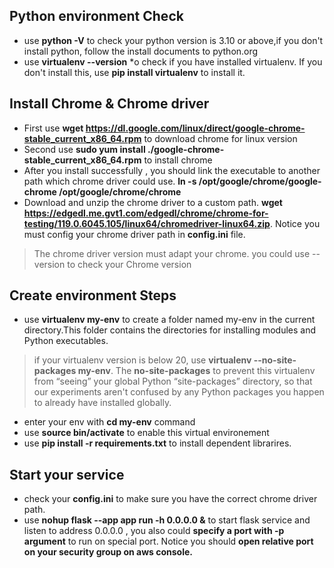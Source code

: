 ## Python environment Check
- use **python -V** to check your python version is 3.10 or above,if you don't install python, follow the install documents to python.org
- use **virtualenv --version** *o check if you have installed virtualenv. If you don't install this, use **pip install virtualenv** to install it.

## Install Chrome & Chrome driver
- First use **wget https://dl.google.com/linux/direct/google-chrome-stable_current_x86_64.rpm** to download chrome for linux version
- Second use **sudo yum install ./google-chrome-stable_current_x86_64.rpm** to install chrome
- After you install successfully , you should link the executable to another path which chrome driver could use. **ln -s /opt/google/chrome/google-chrome /opt/google/chrome/chrome**
- Download and unzip the chrome driver to a custom path. **wget https://edgedl.me.gvt1.com/edgedl/chrome/chrome-for-testing/119.0.6045.105/linux64/chromedriver-linux64.zip**. Notice you must config your chrome driver path in **config.ini** file.
> The chrome driver version must adapt your chrome. you could use --version to check your Chrome version

## Create environment Steps
- use **virtualenv my-env** to create a folder named my-env in the current directory.This folder contains the directories for installing modules and Python executables.
> if your virtualenv version is below 20, use **virtualenv --no-site-packages my-env**. The **no-site-packages** to prevent this virtualenv from “seeing” your global Python “site-packages” directory, so that our experiments aren't confused by any Python packages you happen to already have installed globally.
- enter your env with **cd my-env** command
- use **source bin/activate** to enable this virtual environement
- use **pip install -r requirements.txt** to install dependent librarires. 


## Start your service
- check your **config.ini** to make sure you have the correct chrome driver path.
- use **nohup flask --app app run -h 0.0.0.0 &** to start flask service and listen to address 0.0.0.0 , you also could **specify a port with -p argument** to run on special port. Notice you should **open relative port on your security group on aws console.** 
